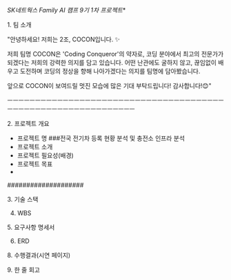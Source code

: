 

*SK네트웍스 Family AI 캠프 9기 1차 프로젝트**

1. 팀 소개

"안녕하세요! 저희는 2조, 
COCON입니다. ✨

저희 팀명 COCON은 'Coding Conqueror'의 약자로, 
코딩 분야에서 최고의 전문가가 되겠다는 저희의 강력한 의지를 담고 있습니다. 
어떤 난관에도 굴하지 않고, 
끊임없이 배우고 도전하며 코딩의 정상을 향해 나아가겠다는 의지를 팀명에 담아봤습니다.

앞으로 COCON이 보여드릴 멋진 모습에 많은 기대 부탁드립니다! 
감사합니다!😊"

ㅡㅡㅡㅡㅡㅡㅡㅡㅡㅡㅡㅡㅡㅡㅡㅡㅡㅡㅡㅡㅡㅡㅡㅡㅡㅡㅡㅡㅡㅡㅡㅡㅡㅡㅡㅡㅡㅡㅡㅡㅡㅡㅡㅡㅡㅡㅡㅡㅡㅡㅡㅡㅡㅡㅡㅡㅡㅡㅡㅡㅡㅡ

2. 프로젝트 개요

- 프로젝트 명
   ###전국 전기차 등록 현황 분석 및 충전소 인프라 분석
- 프로젝트 소개
- 프로젝트 필요성(배경)
- 프로젝트 목표
- 
####################


3. 기술 스택

4. WBS

5. 요구사항 명세서

6. ERD

8. 수행결과(시연 페이지)

9. 한 줄 회고
